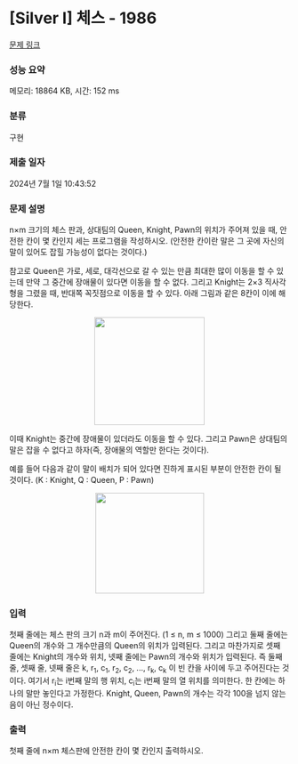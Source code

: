 # [Silver I] 체스 - 1986 

[문제 링크](https://www.acmicpc.net/problem/1986) 

### 성능 요약

메모리: 18864 KB, 시간: 152 ms

### 분류

구현

### 제출 일자

2024년 7월 1일 10:43:52

### 문제 설명

<p>n×m 크기의 체스 판과, 상대팀의 Queen, Knight, Pawn의 위치가 주어져 있을 때, 안전한 칸이 몇 칸인지 세는 프로그램을 작성하시오. (안전한 칸이란 말은 그 곳에 자신의 말이 있어도 잡힐 가능성이 없다는 것이다.)</p>

<p>참고로 Queen은 가로, 세로, 대각선으로 갈 수 있는 만큼 최대한 많이 이동을 할 수 있는데 만약 그 중간에 장애물이 있다면 이동을 할 수 없다. 그리고 Knight는 2×3 직사각형을 그렸을 때, 반대쪽 꼭짓점으로 이동을 할 수 있다. 아래 그림과 같은 8칸이 이에 해당한다.</p>

<p style="text-align: center;"><img alt="" src="https://www.acmicpc.net/JudgeOnline/upload/201007/asdf.png" style="height:194px; width:198px"></p>

<p>이때 Knight는 중간에 장애물이 있더라도 이동을 할 수 있다. 그리고 Pawn은 상대팀의 말은 잡을 수 없다고 하자(즉, 장애물의 역할만 한다는 것이다).</p>

<p>예를 들어 다음과 같이 말이 배치가 되어 있다면 진하게 표시된 부분이 안전한 칸이 될 것이다. (K : Knight, Q : Queen, P : Pawn)</p>

<p style="text-align: center;"><img alt="" src="https://www.acmicpc.net/JudgeOnline/upload/201007/qazwqszx.png" style="height:181px; width:195px"></p>

### 입력 

 <p>첫째 줄에는 체스 판의 크기 n과 m이 주어진다. (1 ≤ n, m ≤ 1000) 그리고 둘째 줄에는 Queen의 개수와 그 개수만큼의 Queen의 위치가 입력된다. 그리고 마찬가지로 셋째 줄에는 Knight의 개수와 위치, 넷째 줄에는 Pawn의 개수와 위치가 입력된다. 즉 둘째 줄, 셋째 줄, 넷째 줄은  k, r<sub>1</sub>, c<sub>1</sub>, r<sub>2</sub>, c<sub>2</sub>, ..., r<sub>k</sub>, c<sub>k</sub> 이 빈 칸을 사이에 두고 주어진다는 것이다. 여기서 r<sub>i</sub>는 i번째 말의 행 위치, c<sub>i</sub>는 i번째 말의 열 위치를 의미한다. 한 칸에는 하나의 말만 놓인다고 가정한다. Knight, Queen, Pawn의 개수는 각각 100을 넘지 않는 음이 아닌 정수이다.</p>

### 출력 

 <p>첫째 줄에 n×m 체스판에 안전한 칸이 몇 칸인지 출력하시오.</p>

